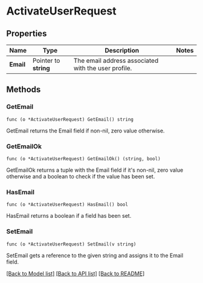 # ActivateUserRequest

## Properties

Name | Type | Description | Notes
------------ | ------------- | ------------- | -------------
**Email** | Pointer to **string** | The email address associated with the user profile. | 

## Methods

### GetEmail

`func (o *ActivateUserRequest) GetEmail() string`

GetEmail returns the Email field if non-nil, zero value otherwise.

### GetEmailOk

`func (o *ActivateUserRequest) GetEmailOk() (string, bool)`

GetEmailOk returns a tuple with the Email field if it's non-nil, zero value otherwise
and a boolean to check if the value has been set.

### HasEmail

`func (o *ActivateUserRequest) HasEmail() bool`

HasEmail returns a boolean if a field has been set.

### SetEmail

`func (o *ActivateUserRequest) SetEmail(v string)`

SetEmail gets a reference to the given string and assigns it to the Email field.


[[Back to Model list]](../README.md#documentation-for-models) [[Back to API list]](../README.md#documentation-for-api-endpoints) [[Back to README]](../README.md)


